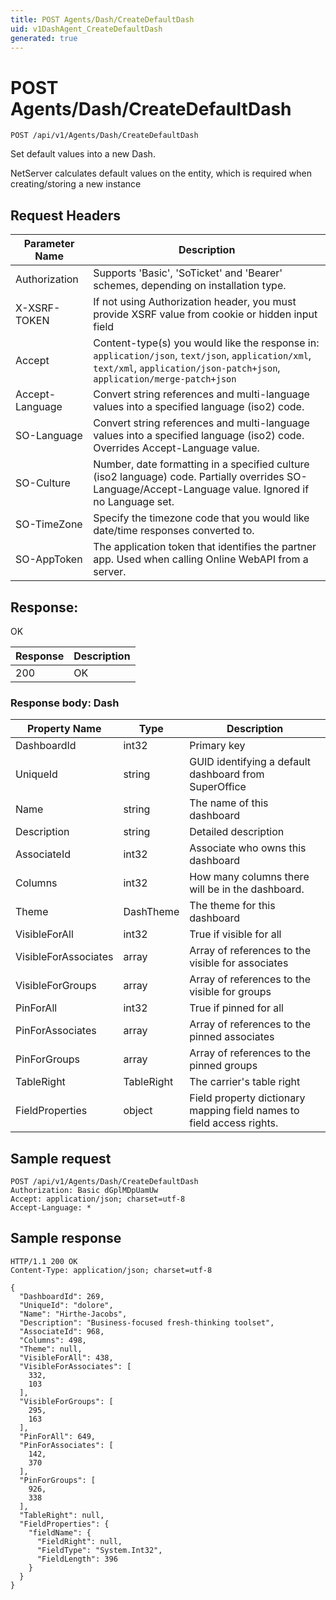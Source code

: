 ```yaml
---
title: POST Agents/Dash/CreateDefaultDash
uid: v1DashAgent_CreateDefaultDash
generated: true
---
```


# POST Agents/Dash/CreateDefaultDash

```http
POST /api/v1/Agents/Dash/CreateDefaultDash
```

Set default values into a new Dash.


NetServer calculates default values on the entity, which is required when creating/storing a new instance







## Request Headers

| Parameter Name | Description |
|----------------|-------------|
| Authorization  | Supports 'Basic', 'SoTicket' and 'Bearer' schemes, depending on installation type. |
| X-XSRF-TOKEN   | If not using Authorization header, you must provide XSRF value from cookie or hidden input field |
| Accept         | Content-type(s) you would like the response in: `application/json`, `text/json`, `application/xml`, `text/xml`, `application/json-patch+json`, `application/merge-patch+json` |
| Accept-Language | Convert string references and multi-language values into a specified language (iso2) code. |
| SO-Language | Convert string references and multi-language values into a specified language (iso2) code. Overrides Accept-Language value. |
| SO-Culture | Number, date formatting in a specified culture (iso2 language) code. Partially overrides SO-Language/Accept-Language value. Ignored if no Language set. |
| SO-TimeZone | Specify the timezone code that you would like date/time responses converted to. |
| SO-AppToken | The application token that identifies the partner app. Used when calling Online WebAPI from a server. |


## Response:

OK

| Response | Description |
|----------------|-------------|
| 200 | OK |

### Response body: Dash

| Property Name | Type |  Description |
|----------------|------|--------------|
| DashboardId | int32 | Primary key |
| UniqueId | string | GUID identifying a default dashboard from SuperOffice |
| Name | string | The name of this dashboard |
| Description | string | Detailed description |
| AssociateId | int32 | Associate who owns this dashboard |
| Columns | int32 | How many columns there will be in the dashboard. |
| Theme | DashTheme | The theme for this dashboard |
| VisibleForAll | int32 | True if visible for all |
| VisibleForAssociates | array | Array of references to the visible for associates |
| VisibleForGroups | array | Array of references to the visible for groups |
| PinForAll | int32 | True if pinned for all |
| PinForAssociates | array | Array of references to the pinned associates |
| PinForGroups | array | Array of references to the pinned groups |
| TableRight | TableRight | The carrier's table right |
| FieldProperties | object | Field property dictionary mapping field names to field access rights. |

## Sample request

```http!
POST /api/v1/Agents/Dash/CreateDefaultDash
Authorization: Basic dGplMDpUamUw
Accept: application/json; charset=utf-8
Accept-Language: *
```

## Sample response

```http_
HTTP/1.1 200 OK
Content-Type: application/json; charset=utf-8

{
  "DashboardId": 269,
  "UniqueId": "dolore",
  "Name": "Hirthe-Jacobs",
  "Description": "Business-focused fresh-thinking toolset",
  "AssociateId": 968,
  "Columns": 498,
  "Theme": null,
  "VisibleForAll": 438,
  "VisibleForAssociates": [
    332,
    103
  ],
  "VisibleForGroups": [
    295,
    163
  ],
  "PinForAll": 649,
  "PinForAssociates": [
    142,
    370
  ],
  "PinForGroups": [
    926,
    338
  ],
  "TableRight": null,
  "FieldProperties": {
    "fieldName": {
      "FieldRight": null,
      "FieldType": "System.Int32",
      "FieldLength": 396
    }
  }
}
```